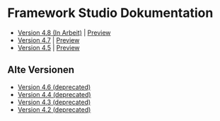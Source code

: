 # Framework Studio Dokumentation

* [Version 4.8 (In Arbeit)](v4.8/index.html) \| [Preview](v4.8.pre/index.html)
* [Version 4.7](v4.7/index.html) \| [Preview](v4.7.pre/index.html)
* [Version 4.5](v4.5/index.html) \| [Preview](v4.5.pre/index.html)

## Alte Versionen

* [Version 4.6 (deprecated)](v4.6/index.html)
* [Version 4.4 (deprecated)](v4.4/index.html)
* [Version 4.3 (deprecated)](v4.3/index.html)
* [Version 4.2 (deprecated)](v4.2/index.html)
